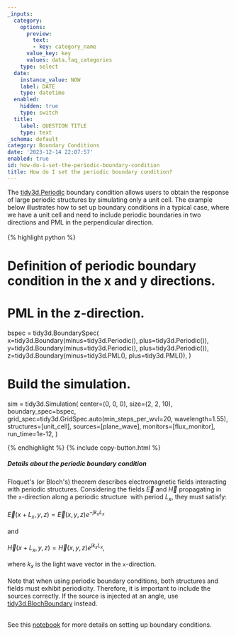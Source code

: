 ```yaml
---
_inputs:
  category:
    options:
      preview:
        text:
        - key: category_name
      value_key: key
      values: data.faq_categories
    type: select
  date:
    instance_value: NOW
    label: DATE
    type: datetime
  enabled:
    hidden: true
    type: switch
  title:
    label: QUESTION TITLE
    type: text
_schema: default
category: Boundary Conditions
date: '2023-12-14 22:07:57'
enabled: true
id: how-do-i-set-the-periodic-boundary-condition
title: How do I set the periodic boundary condition?
---
```


<div><div>The <a target="_blank" rel="noopener" href="https://docs.flexcompute.com/projects/tidy3d/en/latest/_autosummary/tidy3d.Periodic.html#tidy3d.Periodic">tidy3d.Periodic</a> boundary condition allows users to obtain the response of large periodic structures by simulating only a unit cell. The example below illustrates how to set up boundary conditions in a typical case, where we have a unit cell and need to include periodic boundaries in two directions and PML in the perpendicular direction.</div><div> </div><div markdown class="code-snippet">{% highlight python %}

# Definition of periodic boundary condition in the x and y directions.
# PML in the z-direction.
bspec = tidy3d.BoundarySpec(
    x=tidy3d.Boundary(minus=tidy3d.Periodic(), plus=tidy3d.Periodic()),
    y=tidy3d.Boundary(minus=tidy3d.Periodic(), plus=tidy3d.Periodic()),
    z=tidy3d.Boundary(minus=tidy3d.PML(), plus=tidy3d.PML()),
)

# Build the simulation.
sim = tidy3d.Simulation(
    center=(0, 0, 0),
    size=(2, 2, 10),
    boundary_spec=bspec,
    grid_spec=tidy3d.GridSpec.auto(min_steps_per_wvl=20, wavelength=1.55),
    structures=[unit_cell],
    sources=[plane_wave],
    monitors=[flux_monitor],
    run_time=1e-12,
)

{% endhighlight %}
{% include copy-button.html %}</div><h5>Details about the periodic boundary condition&nbsp;</h5><div>Floquet's (or Bloch's) theorem describes electromagnetic fields interacting with periodic structures. Considering the fields&nbsp;$\vec{E}$&nbsp;and&nbsp;$\vec{H}$&nbsp;propagating in the <code>x</code>-direction along a periodic structure<span>&nbsp;</span> with period&nbsp;$L_x$, they must satisfy:</div><div> </div><div>$\vec{E}(x+L_x, y, z)=\vec{E}(x, y, z)e^{-jk_x L_x}$</div><div> </div><div>and</div><div> </div><div>$\vec{H}(x+L_x, y, z)=\vec{H}(x, y, z)e^{jk_x L_x}$,</div><div> </div><div>where $k_x$&nbsp;is the light wave vector in the <code>x</code>-direction.</div><div> </div><div>Note that when using periodic boundary conditions, both structures and fields must exhibit periodicity. Therefore, it is important to include the sources correctly. If the source is injected at an angle, use <a target="_blank" rel="noopener" href="https://docs.flexcompute.com/projects/tidy3d/en/latest/_autosummary/tidy3d.BlochBoundary.html#tidy3d.BlochBoundary">tidy3d.BlochBoundary</a> instead.</div><div> </div></div>

See this [notebook](https://www.flexcompute.com/tidy3d/examples/notebooks/BoundaryConditions/) for more details on setting up boundary conditions.